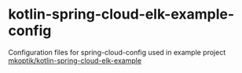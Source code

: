 # kotlin-spring-cloud-elk-example-config

Configuration files for spring-cloud-config used in example project 
[mkoptik/kotlin-spring-cloud-elk-example](https://github.com/mkoptik/kotlin-spring-cloud-elk-example) 